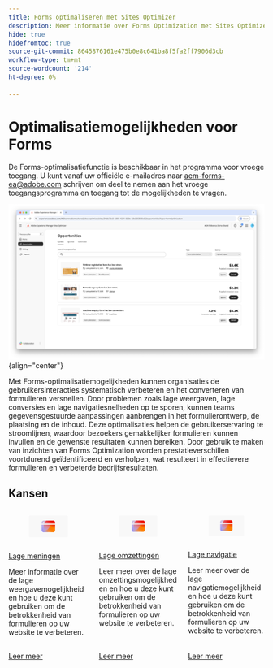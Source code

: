 ```yaml
---
title: Forms optimaliseren met Sites Optimizer
description: Meer informatie over Forms Optimization met Sites Optimizer.
hide: true
hidefromtoc: true
source-git-commit: 8645876161e475b0e8c641ba8f5fa2ff7906d3cb
workflow-type: tm+mt
source-wordcount: '214'
ht-degree: 0%

---
```



# Optimalisatiemogelijkheden voor Forms

<span class="preview"> De Forms-optimalisatiefunctie is beschikbaar in het programma voor vroege toegang. U kunt vanaf uw officiële e-mailadres naar aem-forms-ea@adobe.com schrijven om deel te nemen aan het vroege toegangsprogramma en toegang tot de mogelijkheden te vragen. </span>

<!-- [!VIDEO](https://video.tv.adobe.com/v/3469472/) -->

![ de Optimalisatiemogelijkheden van Forms ](./assets/form-optimization/hero.png){align="center"}

Met Forms-optimalisatiemogelijkheden kunnen organisaties de gebruikersinteracties systematisch verbeteren en het converteren van formulieren versnellen. Door problemen zoals lage weergaven, lage conversies en lage navigatiesnelheden op te sporen, kunnen teams gegevensgestuurde aanpassingen aanbrengen in het formulierontwerp, de plaatsing en de inhoud. Deze optimalisaties helpen de gebruikerservaring te stroomlijnen, waardoor bezoekers gemakkelijker formulieren kunnen invullen en de gewenste resultaten kunnen bereiken. Door gebruik te maken van inzichten van Forms Optimization worden prestatieverschillen voortdurend geïdentificeerd en verholpen, wat resulteert in effectievere formulieren en verbeterde bedrijfsresultaten.

## Kansen

<!-- CARDS
 
* ../documentation/opportunities/low-views.md
  {title=Low views}
  {image=../assets/common/card-bag.png}
* ../documentation/opportunities/low-conversions.md
  {title=Low conversions}
  {image=../assets/common/card-bag.png}

--->
<!-- START CARDS HTML - DO NOT MODIFY BY HAND -->
<div class="columns">
    <div class="column is-half-tablet is-half-desktop is-one-third-widescreen" aria-label="Low views">
        <div class="card" style="height: 100%; display: flex; flex-direction: column; height: 100%;">
            <div class="card-image">
                <figure class="image x-is-16by9">
                    <a href="../documentation/opportunities/low-views.md" title="Lage weergaven" target="_blank" rel="referrer">
                        <img class="is-bordered-r-small" src="../assets/common/card-conversion.png" alt="Lage weergaven"
                             style="width: 100%; aspect-ratio: 16 / 9; object-fit: cover; overflow: hidden; display: block; margin: auto;">
                    </a>
                </figure>
            </div>
            <div class="card-content is-padded-small" style="display: flex; flex-direction: column; flex-grow: 1; justify-content: space-between;">
                <div class="top-card-content">
                    <p class="headline is-size-6 has-text-weight-bold">
                        <a href="../documentation/opportunities/low-views.md" target="_blank" rel="referrer" title="Lage weergaven"> Lage meningen </a>
                    </p>
                    <p class="is-size-6">Meer informatie over de lage weergavemogelijkheid en hoe u deze kunt gebruiken om de betrokkenheid van formulieren op uw website te verbeteren.</p>
                </div>
                <a href="../documentation/opportunities/low-views.md" target="_blank" rel="referrer" class="spectrum-Button spectrum-Button--outline spectrum-Button--primary spectrum-Button--sizeM" style="align-self: flex-start; margin-top: 1rem;">
                    <span class="spectrum-Button-label has-no-wrap has-text-weight-bold"> Leer meer </span>
                </a>
            </div>
        </div>
    </div>
    <div class="column is-half-tablet is-half-desktop is-one-third-widescreen" aria-label="Low conversions">
        <div class="card" style="height: 100%; display: flex; flex-direction: column; height: 100%;">
            <div class="card-image">
                <figure class="image x-is-16by9">
                    <a href="../documentation/opportunities/low-conversions.md" title="Lage omzettingen" target="_blank" rel="referrer">
                        <img class="is-bordered-r-small" src="../assets/common/card-conversion.png" alt="Lage omzettingen"
                             style="width: 100%; aspect-ratio: 16 / 9; object-fit: cover; overflow: hidden; display: block; margin: auto;">
                    </a>
                </figure>
            </div>
            <div class="card-content is-padded-small" style="display: flex; flex-direction: column; flex-grow: 1; justify-content: space-between;">
                <div class="top-card-content">
                    <p class="headline is-size-6 has-text-weight-bold">
                        <a href="../documentation/opportunities/low-conversions.md" target="_blank" rel="referrer" title="Lage omzettingen"> Lage omzettingen </a>
                    </p>
                    <p class="is-size-6">Leer meer over de lage omzettingsmogelijkheden en hoe u deze kunt gebruiken om de betrokkenheid van formulieren op uw website te verbeteren.</p>
                </div>
                <a href="../documentation/opportunities/low-conversions.md" target="_blank" rel="referrer" class="spectrum-Button spectrum-Button--outline spectrum-Button--primary spectrum-Button--sizeM" style="align-self: flex-start; margin-top: 1rem;">
                    <span class="spectrum-Button-label has-no-wrap has-text-weight-bold"> Leer meer </span>
                </a>
            </div>
        </div>
    </div>
    <div class="column is-half-tablet is-half-desktop is-one-third-widescreen" aria-label="Low navigation">
        <div class="card" style="height: 100%; display: flex; flex-direction: column; height: 100%;">
            <div class="card-image">
                <figure class="image x-is-16by9">
                    <a href="../documentation/opportunities/low-navigation.md" title="Lage navigatie" target="_blank" rel="referrer">
                        <img class="is-bordered-r-small" src="../assets/common/card-conversion.png" alt="Lage navigatie"
                             style="width: 100%; aspect-ratio: 16 / 9; object-fit: cover; overflow: hidden; display: block; margin: auto;">
                    </a>
                </figure>
            </div>
            <div class="card-content is-padded-small" style="display: flex; flex-direction: column; flex-grow: 1; justify-content: space-between;">
                <div class="top-card-content">
                    <p class="headline is-size-6 has-text-weight-bold">
                        <a href="../documentation/opportunities/low-navigation.md" target="_blank" rel="referrer" title="Toegankelijkheidsproblemen"> Lage navigatie </a>
                    </p>
                    <p class="is-size-6">Leer meer over de lage navigatiemogelijkheid en hoe u deze kunt gebruiken om de betrokkenheid van formulieren op uw website te verbeteren.</p>
                </div>
                <a href="../documentation/opportunities/low-navigation.md" target="_blank" rel="referrer" class="spectrum-Button spectrum-Button--outline spectrum-Button--primary spectrum-Button--sizeM" style="align-self: flex-start; margin-top: 1rem;">
                    <span class="spectrum-Button-label has-no-wrap has-text-weight-bold"> Leer meer </span>
                </a>
            </div>
        </div>
    </div>
</div>
<!-- END CARDS HTML - DO NOT MODIFY BY HAND -->
